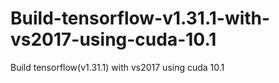 # Build-tensorflow-v1.31.1-with-vs2017-using-cuda-10.1
Build tensorflow(v1.31.1) with vs2017 using cuda 10.1
